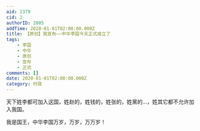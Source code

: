```yaml
---
aid: 2379
cid: 2
authorID: 2805
addTime: 2020-01-01T02:00:00.000Z
title: 【原创】我宣布——中华李国今天正式成立了
tags:
    - 李国
    - 中华
    - 原创
    - 宣布
    - 正式
comments: []
date: 2020-01-01T02:00:00.000Z
category: 时政
---
```


天下姓李都可加入这国，姓赵的，姓钱的，姓张的，姓黨的…，姓其它都不允许加入我国。

我是国王，中华李国万岁，万岁，万万岁！
